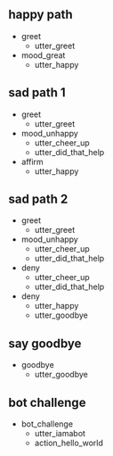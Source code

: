## happy path
* greet
  - utter_greet
* mood_great
  - utter_happy

## sad path 1
* greet
  - utter_greet
* mood_unhappy
  - utter_cheer_up
  - utter_did_that_help
* affirm
  - utter_happy

## sad path 2
* greet
  - utter_greet
* mood_unhappy
  - utter_cheer_up
  - utter_did_that_help
* deny
  - utter_cheer_up
  - utter_did_that_help
* deny
  - utter_happy
  - utter_goodbye

## say goodbye
* goodbye
  - utter_goodbye

## bot challenge
* bot_challenge
  - utter_iamabot
  - action_hello_world
